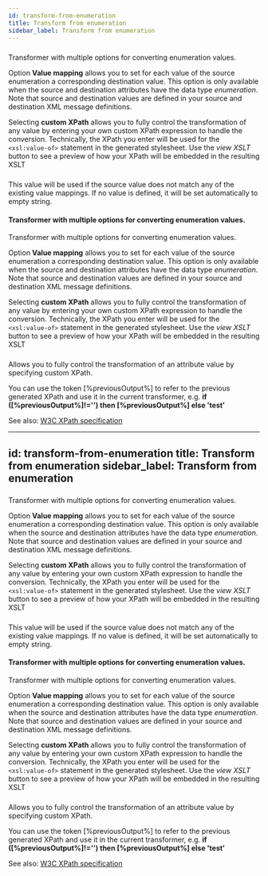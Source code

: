 ```yaml
---
id: transform-from-enumeration
title: Transform from enumeration
sidebar_label: Transform from enumeration
---
```

### 
Transformer with multiple options for converting enumeration values.

Option <b>Value mapping</b> allows you to set for each value of the source enumeration a corresponding destination value. This option is only available when the source and destination attributes have the data type  <i>enumeration</i>. Note that source and destination values are defined in your source and destination XML message definitions.

Selecting <b>custom XPath</b> allows you to fully control the transformation of any value by entering your own custom XPath expression to handle the conversion. Technically, the XPath you enter will be used for the <code>&lt;xsl:value-of&gt;</code> statement in the generated stylesheet. Use the <i>view XSLT</i> button to see a preview of how your XPath will be embedded in the resulting XSLT


### 
This value will be used if the source value does not match any of the existing value mappings. If no value is defined, it will be set automatically to empty string. 

#### Transformer with multiple options for converting enumeration values.
Transformer with multiple options for converting enumeration values.

Option <b>Value mapping</b> allows you to set for each value of the source enumeration a corresponding destination value. This option is only available when the source and destination attributes have the data type  <i>enumeration</i>. Note that source and destination values are defined in your source and destination XML message definitions. 

Selecting <b>custom XPath</b> allows you to fully control the transformation of any value by entering your own custom XPath expression to handle the conversion. Technically, the XPath you enter will be used for the <code>&lt;xsl:value-of&gt;</code> statement in the generated stylesheet. Use the <i>view XSLT</i> button to see a preview of how your XPath will be embedded in the resulting XSLT


### 
Allows you to fully control the transformation of an attribute value by specifying custom XPath.

You can use the token [%previousOutput%] to refer to the previous generated XPath and use it in the current transformer, e.g. <b>if ([%previousOutput%]!='') then [%previousOutput%] else 'test' </b>

See also: <u><a href="https://www.w3.org/TR/xpath/" target="_blank">W3C XPath specification</a></u>

---
id: transform-from-enumeration
title: Transform from enumeration
sidebar_label: Transform from enumeration
---
### 
Transformer with multiple options for converting enumeration values.

Option <b>Value mapping</b> allows you to set for each value of the source enumeration a corresponding destination value. This option is only available when the source and destination attributes have the data type  <i>enumeration</i>. Note that source and destination values are defined in your source and destination XML message definitions.

Selecting <b>custom XPath</b> allows you to fully control the transformation of any value by entering your own custom XPath expression to handle the conversion. Technically, the XPath you enter will be used for the <code>&lt;xsl:value-of&gt;</code> statement in the generated stylesheet. Use the <i>view XSLT</i> button to see a preview of how your XPath will be embedded in the resulting XSLT


### 
This value will be used if the source value does not match any of the existing value mappings. If no value is defined, it will be set automatically to empty string. 

#### Transformer with multiple options for converting enumeration values.
Transformer with multiple options for converting enumeration values.

Option <b>Value mapping</b> allows you to set for each value of the source enumeration a corresponding destination value. This option is only available when the source and destination attributes have the data type  <i>enumeration</i>. Note that source and destination values are defined in your source and destination XML message definitions. 

Selecting <b>custom XPath</b> allows you to fully control the transformation of any value by entering your own custom XPath expression to handle the conversion. Technically, the XPath you enter will be used for the <code>&lt;xsl:value-of&gt;</code> statement in the generated stylesheet. Use the <i>view XSLT</i> button to see a preview of how your XPath will be embedded in the resulting XSLT


### 
Allows you to fully control the transformation of an attribute value by specifying custom XPath.

You can use the token [%previousOutput%] to refer to the previous generated XPath and use it in the current transformer, e.g. <b>if ([%previousOutput%]!='') then [%previousOutput%] else 'test' </b>

See also: <u><a href="https://www.w3.org/TR/xpath/" target="_blank">W3C XPath specification</a></u>

